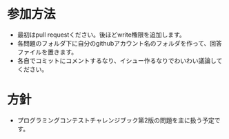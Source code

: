 # 参加方法

* 最初はpull requestください。後ほどwrite権限を追加します。
* 各問題のフォルダ下に自分のgithubアカウント名のフォルダを作って、回答ファイルを置きます。
* 各自でコミットにコメントするなり、イシュー作るなりでわいわい議論してください。

# 方針

* プログラミングコンテストチャレンジブック第2版の問題を主に扱う予定です。
